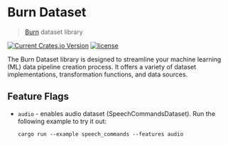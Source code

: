 # Burn Dataset

> [Burn](https://github.com/burn-rs/burn) dataset library

[![Current Crates.io Version](https://img.shields.io/crates/v/burn-dataset.svg)](https://crates.io/crates/burn-dataset)
[![license](https://shields.io/badge/license-MIT%2FApache--2.0-blue)](https://github.com/burn-rs/burn-dataset/blob/master/README.md)

The Burn Dataset library is designed to streamline your machine learning (ML) data pipeline creation
process. It offers a variety of dataset implementations, transformation functions, and data sources.

## Feature Flags

- `audio` - enables audio dataset (SpeechCommandsDataset). Run the following example to try it out:

  ```shell
  cargo run --example speech_commands --features audio
  ```

